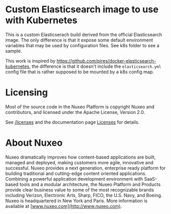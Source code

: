 # Custom Elasticsearch image to use with Kubernetes

This is a custom Elasticserach build derived from the official Elasticsearch image. The only difference is that it expose some default environment variables that may be used by configuration files. See k8s folder to see a sample. 

This work is inspired by https://github.com/pires/docker-elasticsearch-kubernetes, the difference is that it doesn't include the `elasticsearch.yml` config file that is rather supposed to be mounted by a k8s config map.


# Licensing

Most of the source code in the Nuxeo Platform is copyright Nuxeo and
contributors, and licensed under the Apache License, Version 2.0.

See [/licenses](/licenses) and the documentation page [Licenses](http://doc.nuxeo.com/x/gIK7) for details.

# About Nuxeo

Nuxeo dramatically improves how content-based applications are built, managed and deployed, making customers more agile, innovative and successful. Nuxeo provides a next generation, enterprise ready platform for building traditional and cutting-edge content oriented applications. Combining a powerful application development environment with SaaS-based tools and a modular architecture, the Nuxeo Platform and Products provide clear business value to some of the most recognizable brands including Verizon, Electronic Arts, Sharp, FICO, the U.S. Navy, and Boeing. Nuxeo is headquartered in New York and Paris. More information is available at [www.nuxeo.com](http://www.nuxeo.com).
